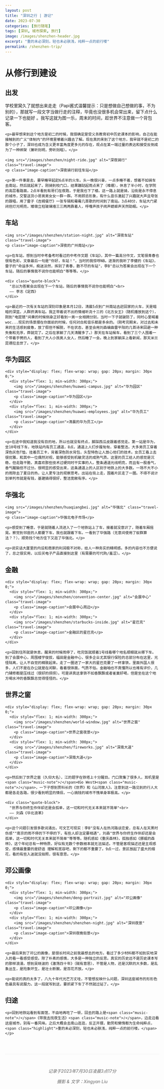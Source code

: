 ```yaml
---
layout: post
title: "深圳之行 | 游记"
date: 2023-07-30
categories: [旅行随笔]
tags: [深圳, 城市探索, 旅行]
image: /images/shenzhen-header.jpg
excerpt: "重的未必深刻，轻也未必肤浅，纯粹一点的前行喽"
permalink: /shenzhen-trip/  
---
```


<div class="travel-container">
  <div class="travel-header">
    <h1 class="travel-title">从修行到建设</h1>
  </div>
  
  <div class="travel-section">
    <h2 class="section-title">出发</h2>
    <p>学校里窝久了就想出来走走（Papi酱式温馨提示：只是想做自己想做的事，不为别的），那就写一段文字当做行走的注释，毕竟也没很多机会常出来，留下点什么记录一下也挺好 。我写这就为图一乐，周末的时间，趁世界不注意做一个背包客。</p>
    
    <p>最早想来到这个地方是初二的时候，我很确定是受义务教育初中历史课本的影响，自己在能接触到的广义"体制内"的环境里嚼着兴趣去了解。现在真的来到了这个地方，我早就不是初二的那个小子了，深圳也成为含义更丰富角度更多元的存在，观点在某一端过量的表达和接受反倒成为了一种绑架（兼听则明，旁听则暗）。</p>
    
    <img src="/images/shenzhen/night-ride.jpg" alt="深夜骑行" class="travel-image">
    <p class="image-caption">深夜骑行前往车站</p>
    
    <p>第一件事是去，要早睡早起赶6点半的火车。头一晚很兴奋，一点多睡不着，想着不如骑车去南站，然后就起来了。刚骑到校门口，结果蹦跶起雨点来了（难绷），休息了半小时，在学院的高层看路面，2点半看到有哥们在夜跑，于是我也下了楼。这一路上就是骑，沿街是永不停息的城市，交警送货小哥男男女女一群一群。不用顾忌形象，有什么音乐激起了兴趣就大声且夸张的跟唱，用了雷子《吉姆餐厅》一张专辑和霉霉几首歌的时间到了南站。3点40分，车站大门紧闭但灯光明亮，矮墩立柱玻璃墙三三两两靠着人，呼噜声孩子闹声蟋蟀声天然助眠。</p>
  </div>
  
  <div class="travel-section">
    <h2 class="section-title">车站</h2>
    
    <img src="/images/shenzhen/station-night.jpg" alt="深夜车站" class="travel-image">
    <p class="image-caption">深夜的广州南站</p>
    
    <p>在车站，想到当时中考备考时看过的中考作文题《车站》，其中一篇高分作文，文笔很青春也很有色彩，文章最后一句是"你好，车站！"，当时的我惊呼NB。逐渐的我听了李健的《车站》，雷子的"命运多舛，痴迷淡然，挥别了青春，数不尽的车站"，李B"总以为答案会出现在下一个车站，随后的事情我不说你也能明白"等等等。</p>
    
    <div class="quote-block">
      "总以为答案会出现在下一个车站，随后的事情我不说你也能明白"<br>
      —— 李志《定西》
    </div>
    
    <p>最近的一次有关车站的深刻印象是本月12日，清晨5点到广州南站去赶回家的火车，天是暗暗的深蓝，人群挤满车站。我正带着说不出的情绪听尧十三的《北方女王》（随机播放到这个），刚到"电琵琶"间奏的时候侧身正好看到一男一女相拥分别，当时一下子就破防了，同时心里喊着woc...现实的场景摆在你面前的时候，任何对白和音乐都是多余的。（刚考完期末，对过去和未来的生活感到疲惫，放了假但不解脱，不在状态，甚至会用刘森编曲雷平阳的几首诗来回避一种失衡和无序，莽就完了。之后在家躺了几天清醒多了。）那天在车站候车，看到了三个人围着一个带着手铐的人，看到了大人小孩男人女人，然后睡了一会。晚上到家躺床上看新闻，那天米兰昆德拉去世了。</p>
  </div>
  
  <div class="travel-section">
    <h2 class="section-title">华为园区</h2>
    
    <div style="display: flex; flex-wrap: wrap; gap: 20px; margin: 30px 0;">
      <div style="flex: 1; min-width: 300px;">
        <img src="/images/shenzhen/huawei-campus.jpg" alt="华为园区" class="travel-image">
        <p class="image-caption">华为园区</p>
      </div>
      <div style="flex: 1; min-width: 300px;">
        <img src="/images/shenzhen/huawei-employees.jpg" alt="华为员工" class="travel-image">
        <p class="image-caption">清晨的华为员工</p>
      </div>
    </div>
    
    <p>在途中我知道我没有目的地，所以也就没有终点，脚踩西瓜皮跟着感觉走。第一站是华为，坐10号线下车，地铁站内有员工通道，8点，通道上人们步履匆匆，穿着整洁。大多男员工穿着深色灰色T恤，挂着员工卡，背着深色防水背包，头型特色让人放心他们的技术。女员工看上去很优雅，和其中一位偶然对视，能够感受到机敏灵活的成熟气质。这里的员工给人的感觉是沉稳，但走路干脆，真喜欢那些技术过硬同时干实事的人。整条通道光线明亮，而且有一股香气，香气醒脑但不过分。很明显的感受出来，这条通道上的人区别于地铁上的大多数。一场不大不小的雨除去了夏日的热，让人更专注的观察思考。出站在街上走，围着片区走了一圈。不得不说计划单列市就是有钱，基建搞得很好，整洁宽敞有序。</p>
  </div>
  
  <div class="travel-section">
    <h2 class="section-title">华强北</h2>
    
    <img src="/images/shenzhen/huaqiangbei.jpg" alt="华强北" class="travel-image">
    <p class="image-caption">华强北电子市场</p>
    
    <p>感受到了睡意，于是就随着人流进入了一个地铁站上了车，接着就没意识了，随着车厢摇晃。察觉到邻座的人都要下车，我也就跟着下车。一看到了华强路（无意间使用了蚁群算法？？），顺势找个地方住下又逛了华强北。</p>
    
    <p>说实话大厦里的内设和商家的利润极不对称，给人一种务实的精明感。多的内容也不方便说了，总之很实用，以后买电子产品直接到这里（有需要的可代购/羞涩）。</p>
  </div>
  
  <div class="travel-section">
    <h2 class="section-title">金融</h2>
    
    <div style="display: flex; flex-wrap: wrap; gap: 20px; margin: 30px 0;">
      <div style="flex: 1; min-width: 300px;">
        <img src="/images/shenzhen/convention-center.jpg" alt="会展中心" class="travel-image">
        <p class="image-caption">会展中心周边</p>
      </div>
      <div style="flex: 1; min-width: 300px;">
        <img src="/images/shenzhen/starbucks-inside.jpg" alt="星巴克" class="travel-image">
        <p class="image-caption">金融区的星巴克</p>
      </div>
    </div>
    
    <p>回到住所就是休息，醒来的时候雨停了，吃完饭就顺着1号线看哪个地名顺眼就从哪下车。到了会展中心，周围楼宇俊拔，福田是金融中心，很多企业尤其银行保险的总部分布在这里，光怪陆离，让人不自觉的精致起来。走了一圈进了一家大的星巴克要了一杯拿铁，里面外国人很多，人们不是在办公就是在闲聊，看着很体面，气质不俗。金融咱也不真懂所以也难有评价，几门辅修都是压线过（很好的捞捞）。可是讲真这拿铁不如香飘飘或者雀巢好喝，但是坐在这个地方喝水冲的香飘飘总觉得怪怪的。</p>
  </div>
  
  <div class="travel-section">
    <h2 class="section-title">世界之窗</h2>
    
    <div style="display: flex; flex-wrap: wrap; gap: 20px; margin: 30px 0;">
      <div style="flex: 1; min-width: 300px;">
        <img src="/images/shenzhen/world-window.jpg" alt="世界之窗" class="travel-image">
        <p class="image-caption">世界之窗夜景</p>
      </div>
      <div style="flex: 1; min-width: 300px;">
        <img src="/images/shenzhen/fireworks.jpg" alt="深南大道" class="travel-image">
        <p class="image-caption">深南大道</p>
      </div>
    </div>
    
    <p>然后到了世界之窗（久仰大名），江的题字在铁塔上十分醒目。门口聚集了很多人，耳机里是<span class="music-note">♪</span>《Go West》<span class="music-note">♪</span>，一下子想到贾科长的《世界》和《山河故人》。注意到这一路见到的行人大都是各走各路，很少看到明显的情侣，一心搞钱的城市不愧单身率极高。</p>
    
    <div class="quote-block">
      "世界与你终生作伴却还是会孤单，这一切和时代无关本来就不简单"<br>
      —— 刘森《华北浪革》
    </div>
    
    <p>这个问题引发很多歌词涌出，可文艺可现实：李B"没有人在热河路谈恋爱，总有人在天黑时伤感""南京的雨不停的下不停的下，有些人却注定要相遇"，刘森"世界与你终生作伴却还是会孤单，这一切和时代无关本来就不简单"等等等。随机感如《重庆森林》，孤独感如《挪威的森林》，这个年纪总有一种特质，好似有无数个参数根本就无法描述。不管是客观描述还是主观感受，感情最重要的是舒适 理解和宽容吧，剩下的都不重要了。9点一过，景区放起了盛大的烟花，看的有些入迷就没拍照，很有意思。</p>
  </div>
  
  <div class="travel-section">
    <h2 class="section-title">邓公画像</h2>
    
    <div style="display: flex; flex-wrap: wrap; gap: 20px; margin: 30px 0;">
      <div style="flex: 1; min-width: 300px;">
        <img src="/images/shenzhen/deng-portrait.jpg" alt="邓公画像" class="travel-image">
        <p class="image-caption">邓公画像</p>
      </div>
      <div style="flex: 1; min-width: 300px;">
        <img src="/images/shenzhen/shenzhen-night.jpg" alt="深圳夜景" class="travel-image">
        <p class="image-caption">深圳夜晚街景</p>
      </div>
    </div>
    
    <p>最后来到了邓公的画像，是很长时间之前我最想去的地方。看过了多少材料都不如到实地深入的看一看感受感受。除了朴素的感情，大多是一种独立的反思。真实的历史远不是历史课本写的那样浪漫。想到吴晓波的《激荡四十年》（贼有意思），不管是人物，还是沉默的大多数，是乱象丛生，是险象环生，是壮士断腕，是百花齐放。</p>
    
    <p>能说的真的太多了，八九十年代光芒万丈哇，不管想反映什么问题，深圳这座城市的形形色色最具有说服力。这一段就写到这，要抓紧下车了不然就过站了。</p>
  </div>
  
  <div class="travel-section">
    <h2 class="section-title">归途</h2>
    
    <p>回到地铁站看到有面馆，不由地再吃了一顿，回去的路上是<span class="music-note">♪</span>《带我去找夜生活》<span class="music-note">♪</span>，边走边看这座城市，别有一番风味。之后大概会去南山逛逛，反正开摆，勤劳和懒惰都为生命纯粹点，<span class="highlight">重的未必深刻，轻也未必肤浅，纯粹一点的前行喽。</span></p>
  </div>
  
  <div style="text-align: center; margin-top: 60px; padding-top: 30px; border-top: 1px solid #eee; font-style: italic; color: #666;">
    <p>记录于2023年7月30日凌晨3点17分</p>
    <p>摄影 & 文字：Xingyan Liu</p>
  </div>
</div>
